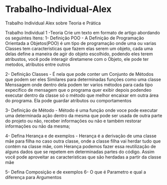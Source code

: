 # Trabalho-Individual-Alex
Trabalho Individual Alex sobre Teoria e Prática

Trabalho Individual 1 -Teoria
Crie um texto em formato de artigo abordando os seguintes Itens:
  1-  Definição POO
      - A Definição de Programação Orientada a Objetos(POO) é um tipo de programação onde uma ou varias Classes tem caracteristicas que fazem elas serem um objeto, cada uma delas define a maneira de agir do objeto escolhido, podendo eles terem atribustos, você pode interagir diretamene com o Objeto, ele pode ter metodos, atributos entre outros 
     
      
  2-  Definição Classes
      - É nela que pode conter um Conjunto de Métodos que podem ser eles Similares para determinadas funções como uma classe Menssagem onde dentro dela podem ter varios métodos para cada tipo expecifico de mensagem que o programa quer exibir depois podendeo executar dentro da classe só o método que melhor encaixar em outra área do programa. Ela pode guardar atributos ou comportamentos
      
     
  3-  Definição de Método
      - Método é uma função onde voce pode executar uma determinada ação dentro da mesma que pode ser usada de outra parte do projeto ou não, receber informações ou não e também restorar informações ou não da mesma;
      
  4-  Defina Herança e de exemplos
      - Herança é a derivação de uma classe mãe para filha no caso outra classe, onde a classe filha vai herdar tudo que contém na classe mãe, com Herança podemos fazer essa reutilização de alguns dados que se repetem em determinadas partes do código. Assim você pode aproveitar as caracteristicas que são herdadas a partir da classe mãe
      
  5-  Defina Composição e de exemplos
  6-  O que é Parametro e qual a diferença para Argumentos
